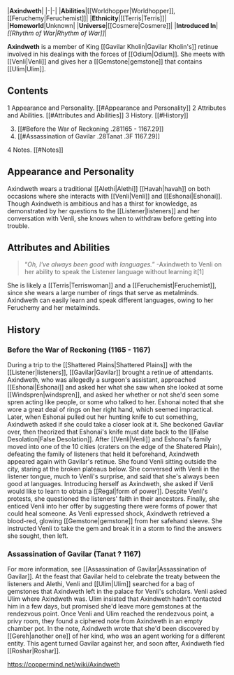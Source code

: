 |**Axindweth**|
|-|-|
|**Abilities**|[[Worldhopper\|Worldhopper]], [[Feruchemy\|Feruchemist]]|
|**Ethnicity**|[[Terris\|Terris]]|
|**Homeworld**|Unknown|
|**Universe**|[[Cosmere\|Cosmere]]|
|**Introduced In**|*[[Rhythm of War\|Rhythm of War]]*|

**Axindweth** is a member of King [[Gavilar Kholin\|Gavilar Kholin's]] retinue involved in his dealings with the forces of [[Odium\|Odium]]. She meets with [[Venli\|Venli]] and gives her a [[Gemstone\|gemstone]] that contains [[Ulim\|Ulim]].

## Contents

1 Appearance and Personality. [[#Appearance and Personality]] 
2 Attributes and Abilities. [[#Attributes and Abilities]] 
3 History. [[#History]] 

3. [[#Before the War of Reckoning .281165 - 1167.29]] 
3. [[#Assassination of Gavilar .28Tanat .3F 1167.29]] 


4 Notes. [[#Notes]] 


## Appearance and Personality
Axindweth wears a traditional [[Alethi\|Alethi]] [[Havah\|havah]] on both occasions where she interacts with [[Venli\|Venli]] and [[Eshonai\|Eshonai]]. Though Axindweth is ambitious and has a thirst for knowledge, as demonstrated by her questions to the [[Listener\|listeners]] and her conversation with Venli, she knows when to withdraw before getting into trouble.

## Attributes and Abilities
>“*Oh, I've always been good with languages.*”
\-Axindweth to Venli on her ability to speak the Listener language without learning it[1] 

She is likely a [[Terris\|Terriswoman]] and a [[Feruchemist\|Feruchemist]], since she wears a large number of rings that serve as metalminds. Axindweth can easily learn and speak different languages, owing to her Feruchemy and her metalminds.

## History
### Before the War of Reckoning (1165 - 1167)
During a trip to the [[Shattered Plains\|Shattered Plains]] with the [[Listener\|listeners]], [[Gavilar\|Gavilar]] brought a retinue of attendants. Axindweth, who was allegedly a surgeon's assistant, approached [[Eshonai\|Eshonai]] and asked her what she saw when she looked at some [[Windspren\|windspren]], and asked her whether or not she'd seen some spren acting like people, or some who talked to her. Eshonai noted that she wore a great deal of rings on her right hand, which seemed impractical. Later, when Eshonai pulled out her hunting knife to cut something, Axindweth asked if she could take a closer look at it. She beckoned Gavilar over, then theorized that Eshonai's knife must date back to the [[False Desolation\|False Desolation]].
After [[Venli\|Venli]] and Eshonai's family moved into one of the 10 cities (craters on the edge of the Shatered Plain), defeating the family of listeners that held it beforehand, Axindweth appeared again with Gavilar's retinue. She found Venli sitting outside the city, staring at the broken plateaus below. She conversed with Venli in the listener tongue, much to Venli's surprise, and said that she's always been good at languages. Introducing herself as Axindweth, she asked if Venli would like to learn to obtain a [[Regal\|form of power]]. Despite Venli's protests, she questioned the listeners' faith in their ancestors. Finally, she enticed Venli into her offer by suggesting there were forms of power that could heal someone. As Venli expressed shock, Axindweth retrieved a blood-red, glowing [[Gemstone\|gemstone]] from her safehand sleeve. She instructed Venli to take the gem and break it in a storm to find the answers she sought, then left.

### Assassination of Gavilar (Tanat ? 1167)
For more information, see [[Assassination of Gavilar\|Assassination of Gavilar]].
At the feast that Gavilar held to celebrate the treaty between the listeners and Alethi, Venli and [[Ulim\|Ulim]] searched for a bag of gemstones that Axindweth left in the palace for Venli's scholars. Venli asked Ulim where Axindweth was. Ulim insisted that Axindweth hadn't contacted him in a few days, but promised she'd leave more gemstones at the rendezvous point. Once Venli and Ulim reached the rendezvous point, a privy room, they found a ciphered note from Axindweth in an empty chamber pot. In the note, Axindweth wrote that she'd been discovered by [[Gereh\|another one]] of her kind, who was an agent working for a different entity. This agent turned Gavilar against her, and soon after, Axindweth fled [[Roshar\|Roshar]].



https://coppermind.net/wiki/Axindweth